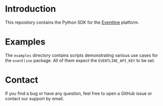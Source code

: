 # Introduction
This repository contains the Python SDK for the
[Eventline](https://www.exograd.com/products/eventline) platform.

# Examples
The `examples` directory contains scripts demonstrating various use cases for
the `eventline` package. All of them expect the `EVENTLINE_API_KEY` to be set.

# Contact
If you find a bug or have any question, feel free to open a GitHub issue or
contact our support by email.
